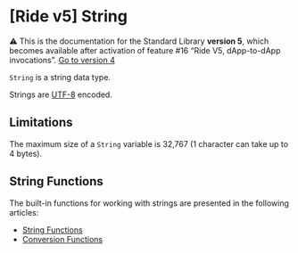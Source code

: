 # [Ride v5] String

:warning: This is the documentation for the Standard Library **version 5**, which becomes available after activation of feature #16 “Ride V5, dApp-to-dApp invocations”. [Go to version 4](/en/ride/data-types/string)

`String` is a string data type.

Strings are [UTF-8](https://en.wikipedia.org/wiki/UTF-8) encoded.

## Limitations

The maximum size of a `String` variable is 32,767 (1 character can take up to 4 bytes).

## String Functions

The built-in functions for working with strings are presented in the following articles:
* [String Functions](/en/ride/v5/functions/built-in-functions/string-functions)
* [Conversion Functions](/en/ride/v5/functions/built-in-functions/string-functions)
